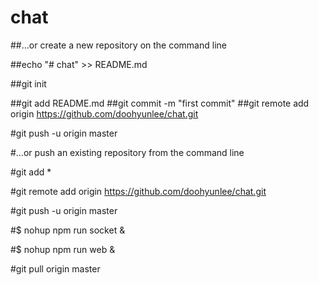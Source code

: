 # chat



##…or create a new repository on the command line

##echo "# chat" >> README.md

##git init

##git add README.md 
##git commit -m "first commit" 
##git remote add origin https://github.com/doohyunlee/chat.git

#git push -u origin master

#…or push an existing repository from the command line

#git add *


#git remote add origin https://github.com/doohyunlee/chat.git

#git push -u origin master



#$ nohup npm run socket &

#$ nohup npm run web &

#git pull origin master